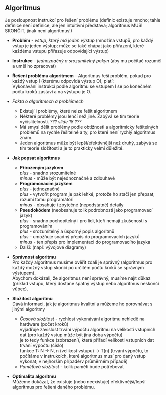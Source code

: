 ## Algoritmus
Je posloupnost instrukcí pro řešení problému (definic existuje mnoho; tahle definice není definice, ale jen intuitivní představa; algoritmus MUSÍ SKONČIT, jinak není algoritmus!)
- **Problém** - *vstup, který má jeden výstup* (množina vstupů, pro každý vstup je jeden výstup; může se také chápat jako přiřazení, které každému vstupu přiřazuje odpovídající výstup)
- **Instrukce** - *jednoznačný a srozumitelný pokyn* (aby mu počítač rozuměl a uměl ho zpracovat)
- **Řešení problému algoritmem** - Algoritmus řeší problém, pokud pro každý vstup I (kterému odpovídá výstup O), platí:\
Vykonávání instrukcí podle algoritmu se vstupem I se po konečném počtu kroků zastaví a na výstupu je O.

- *Fakta o algoritmech a problémech*
  - Existují i problémy, které nelze řešit algoritmem
  - Některé problémy jsou lehčí než jiné. Zabývá se tím teorie vyčíslitelnosti. *??? slide 18 ???*
  - Má smysl dělit problémy podle obtížnosti a algoritmicky řešitelných problémů na rychle řešitelné a ty, pro které není rychlý algoritmus znám.
  - Jeden algoritmus může být lepší/efektivnější než druhý, zabývá se tím teorie složitosti a je to prakticky velmi důležité.

- **Jak popsat algoritmus**
  - **Přirozeným jazykem**\
    *plus* - snadno srozumitelné\
    *minus* - může být nejednoznačné a zdlouhavé
  - **Programovacím jazykem**\
    *plus* - jednoznačné\
    *plus* - vytvořit program je pak lehké, protože ho stačí jen přepsat; rozumí tomu programátoři\
    *minus* - obsahuje i zbytečné (nepodstatné) detaily
  - **Pseudokódem** (neobsahuje tolik podrobností jako programovací jazyk)\
    *plus* - snadno pochopitelný i pro lidi, kteří nemají zkušenosti s programováním\
    *plus* - srozumitelný a úsporný popis algoritmů\
    *plus* - umožňuje snadný přepis do programovacích jazyků\
    *minus* - ten přepis pro implementaci do programovacího jazyka
  - Další: (např. vývojové diagramy)

- **Správnost algoritmu**\
Pro každý algoritmus musíme ověřit zdali je správný (algoritmus pro každý možný vstup skončí po určitém počtu kroků se správným výstupem).\
Abychom dokázali, že algoritmus není správný, musíme najít důkaz (příklad vstupu, který dostane špatný výstup nebo algoritmus neskončí vůbec).
- **Složitost algoritmu**\
Dává informaci, jak je algoritmus kvalitní a můžeme ho porovnávat s jinými algoritmy
  - *Časová složitost* - rychlost vykonávání algoritmu nehledě na hardware (počet kroků)\
  vyjadřuje závislost trvání výpočtu algoritmu na velikosti vstupních dat (pro každý vstup může být jiná doba výpočtu)\
  je to tedy funkce (zobrazení), která přiřadí velikosti vstupních dat trvání výpočtu (číslo)\
  funkce T: N -> N, n (velikost vstupu) -> T(n) (trvání výpočtu, to počítáme v instrukcích, které algoritmus musí pro daný vstup vykonat; v nejhorším případě/v průměrném případě)
  - *Paměťová složitost* - kolik paměti bude potřebovat
- **Optimalita algoritmu**\
Můžeme dokázat, že existuje (nebo neexistuje) efektivnější/lepší algoritmus pro řešení daného problému.

